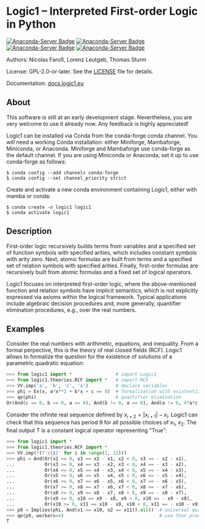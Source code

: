 # Logic1 &ndash; Interpreted First-order Logic in Python
[![Anaconda-Server Badge](https://anaconda.org/conda-forge/logic1/badges/version.svg)](https://anaconda.org/conda-forge/logic1)
[![Anaconda-Server Badge](https://anaconda.org/conda-forge/logic1/badges/latest_release_date.svg)](https://anaconda.org/conda-forge/logic1)
[![Anaconda-Server Badge](https://anaconda.org/conda-forge/logic1/badges/platforms.svg)](https://anaconda.org/conda-forge/logic1)
[![Anaconda-Server Badge](https://anaconda.org/conda-forge/logic1/badges/downloads.svg)](https://anaconda.org/conda-forge/logic1)

Authors: Nicolas Faroß, Lorenz Leutgeb, Thomas Sturm

License: GPL-2.0-or-later. See the [LICENSE](LICENSE) file for details.

Documentation: [docs.logic1.eu](https://docs.logic1.eu)

## About

This software is still at an early development stage. Nevertheless, you are very
welcome to use it already now. Any feedback is highly appreciated!

Logic1 can be installed via Conda from the conda-forge conda channel. You will
need a working Conda installation: either Miniforge, Mambaforge, Miniconda,
or Anaconda. Miniforge and Mambaforge use conda-forge as the default channel.
If you are using Miniconda or Anaconda, set it up to use conda-forge as follows:

```shell
$ conda config --add channels conda-forge
$ conda config --set channel_priority strict
```

Create and activate a new conda environment containing Logic1, either with mamba
or conda:

```shell
$ conda create -n logic1 logic1
$ conda activate logic1
```

## Description

First-order logic recursively builds terms from variables and a specified set of
function symbols with specified arities, which includes constant symbols with
arity zero. Next, atomic formulas are built from terms and a specified set of
relation symbols with specified arities. Finally, first-order formulas are
recursively built from atomic formulas and a fixed set of logical operators.

Logic1 focuses on interpreted first-order logic, where the above-mentioned
function and relation symbols have implicit semantics, which is not explicitly
expressed via axioms within the logical framework. Typical applications include
algebraic decision procedures and, more generally, quantifier elimination
procedures, e.g., over the real numbers.

## Examples

Consider the real numbers with arithmetic, equations, and inequality. From a
formal perpective, this is the theory of real closed fields (RCF). Logic1 allows
to formalize the question for the existence of solutions of a parametric
quadratic equation:

``` python
>>> from logic1 import *                # import Logic1
>>> from logic1.theories.RCF import *   # import RCF
>>> VV.imp('a', 'b', 'c', 'x')          # declare variables
>>> phi = Ex(x, a*x**2 + b*x + c == 0)  # formalization with existential quantifier
>>> qe(phi)                             # quantifier elimination
Or(And(c == 0, b == 0, a == 0), And(b != 0, a == 0), And(a != 0, 4*a*c - b^2 <= 0))

```

Consider the infinite real sequence defined by $x_{i+2} = |x_{i+1}| - x_{i}$.
Logic1 can check that this sequence has period 9 for all possible choices of
$x_1$, $x_2$. The final output T is a constant logical operator representing
"True":

``` python
>>> from logic1 import *
>>> from logic1.theories.RCF import *
>>> VV.imp(*(f'x{i}' for i in range(1, 12)))
>>> phi = And(Or(x2 >= 0, x3 == x2 - x1, x2 < 0, x3 == - x2 - x1),
...           Or(x3 >= 0, x4 == x3 - x2, x3 < 0, x4 == - x3 - x2),
...           Or(x4 >= 0, x5 == x4 - x3, x4 < 0, x5 == - x4 - x3),
...           Or(x5 >= 0, x6 == x5 - x4, x5 < 0, x6 == - x5 - x4),
...           Or(x6 >= 0, x7 == x6 - x5, x6 < 0, x7 == - x6 - x5),
...           Or(x7 >= 0, x8 == x7 - x6, x7 < 0, x8 == - x7 - x6),
...           Or(x8 >= 0, x9 == x8 - x7, x8 < 0, x9 == - x8 - x7),
...           Or(x9 >= 0, x10 == x9 - x8, x9 < 0, x10 == - x9 - x8),
...           Or(x10 >= 0, x11 == x10 - x9, x10 < 0, x11 == - x10 - x9))
>>> p9 = Implies(phi, And(x1 == x10, x2 == x11)).all()  # universal quantifiers for all variables
>>> qe(p9, workers=4)                                   # use four processors in parallel
T

```

